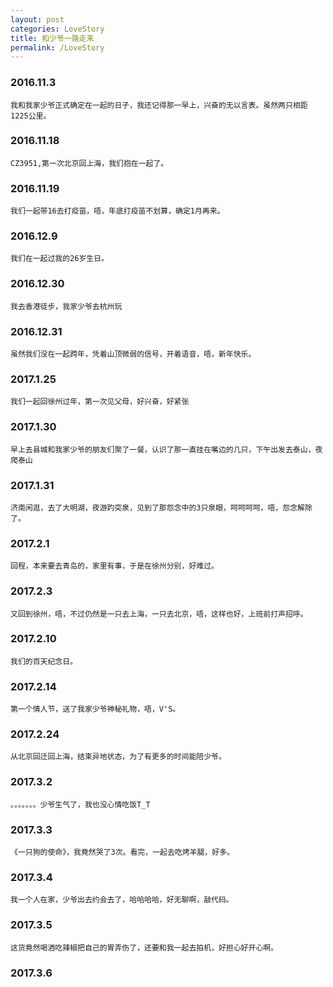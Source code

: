 ```yaml
---
layout: post
categories: LoveStory
title: 和少爷一路走来
permalink: /LoveStory
---
```


### 2016.11.3
    我和我家少爷正式确定在一起的日子，我还记得那一早上，兴奋的无以言表。虽然两只相距1225公里。

### 2016.11.18
    CZ3951,第一次北京回上海，我们抱在一起了。

### 2016.11.19
    我们一起带16去打疫苗，唔，年底打疫苗不划算，确定1月再来。

### 2016.12.9
    我们在一起过我的26岁生日。

### 2016.12.30
    我去香港徒步，我家少爷去杭州玩

### 2016.12.31
    虽然我们没在一起跨年，凭着山顶微弱的信号，开着语音，唔，新年快乐。

### 2017.1.25
    我们一起回徐州过年，第一次见父母，好兴奋，好紧张

### 2017.1.30
    早上去县城和我家少爷的朋友们聚了一餐，认识了那一直挂在嘴边的几只，下午出发去泰山，夜爬泰山

### 2017.1.31
    济南闲逛，去了大明湖，夜游趵突泉，见到了那怨念中的3只泉眼，呵呵呵呵，唔，怨念解除了。

### 2017.2.1
    回程，本来要去青岛的，家里有事，于是在徐州分别，好难过。

### 2017.2.3
    又回到徐州，唔，不过仍然是一只去上海，一只去北京，唔，这样也好，上班前打声招呼。

### 2017.2.10
    我们的百天纪念日。

### 2017.2.14
    第一个情人节，送了我家少爷神秘礼物，唔，V'S。

### 2017.2.24
    从北京回迁回上海，结束异地状态，为了有更多的时间能陪少爷。

### 2017.3.2
    。。。。。。。少爷生气了，我也没心情吃饭T_T

### 2017.3.3
    《一只狗的使命》，我竟然哭了3次。看完，一起去吃烤羊腿，好多。

### 2017.3.4
    我一个人在家，少爷出去约会去了，哈哈哈哈，好无聊啊，敲代码。

### 2017.3.5
    这货竟然喝酒吃辣椒把自己的胃弄伤了，还要和我一起去拍机，好担心好开心啊。

### 2017.3.6
